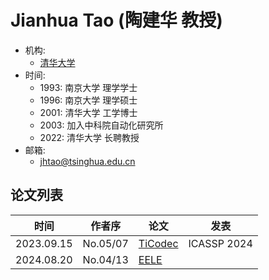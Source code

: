 # Jianhua Tao (陶建华 教授)

- 机构:
  - [清华大学](../Institutions/CHN-THU_清华大学.md)
- 时间:
  - 1993: 南京大学 理学学士
  - 1996: 南京大学 理学硕士
  - 2001: 清华大学 工学博士
  - 2003: 加入中科院自动化研究所
  - 2022: 清华大学 长聘教授
- 邮箱:
  - jhtao@tsinghua.edu.cn

## 论文列表

| 时间 | 作者序 | 论文 | 发表 |
|:-:|:-:|---|---|
| 2023.09.15 | No.05/07 | [TiCodec](../Models/Speech_Neural_Codec/2023.09.15_TiCodec.md) | ICASSP 2024 | 
| 2024.08.20 | No.04/13 | [EELE](../Models/E2E/2024.08.20_EELE.md) |